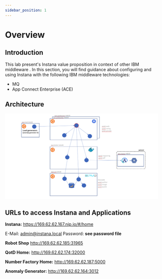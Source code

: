 ```yaml
---
sidebar_position: 1
---
```


# Overview

## Introduction

This lab present's Instana value proposition in context of other IBM middleware . In this section, you will find guidance about configuring and using Instana with the following IBM middleware technologies:

- MQ
- App Connect Enterprise (ACE)

## Architecture

![arch](images/arch.png)

## URLs to access Instana and Applications

**Instana:**
https://169.62.62.167.nip.io/#/home

E-Mail: admin@instana.local
Password: **see password file**

**Robot Shop**
http://169.62.62.185:31965

**QotD Home:**
http://169.62.62.174:32000

**Number Factory Home:**
http://169.62.62.187:5000

**Anomaly Generator:**
http://169.62.62.164:3012


